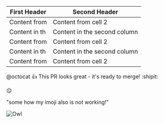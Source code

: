 | First Header  | Second Header                |
| ------------- | ---------------------------- |
| Content from  | Content from cell 2          |
| Content in th | Content in the second column |
| Content from  | Content from cell 2          |
| Content in th | Content in the second column |
| Content from  | Content from cell 2          |


@octocat :+1: This PR looks great - it's ready to merge! :shipit:

:relieved: 

"some how my imoji also is not working!"

![Owl](https://upload.wikimedia.org/wikipedia/commons/f/f2/Eastern_Barn_Owl_%28Tyto_javanica_stertens%29%2C_Raigad%2C_Maharashtra.jpg)
